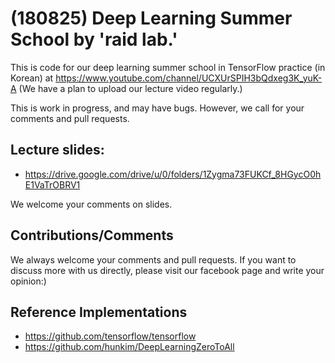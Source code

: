 # (180825) Deep Learning Summer School by 'raid lab.'

This is code for our deep learning summer school in TensorFlow practice (in Korean) at 
https://www.youtube.com/channel/UCXUrSPIH3bQdxeg3K_yuK-A
(We have a plan to upload our lecture video regularly.)

This is work in progress, and may have bugs. 
However, we call for your comments and pull requests.

## Lecture slides:

* https://drive.google.com/drive/u/0/folders/1Zygma73FUKCf_8HGycO0hE1VaTrOBRV1

We welcome your comments on slides. 

## Contributions/Comments
We always welcome your comments and pull requests. If you want to discuss more with us directly, please visit our facebook page and write your opinion:)

## Reference Implementations 
* https://github.com/tensorflow/tensorflow
* https://github.com/hunkim/DeepLearningZeroToAll
